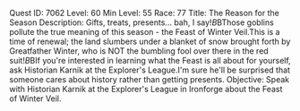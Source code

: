 Quest ID: 7062
Level: 60
Min Level: 55
Race: 77
Title: The Reason for the Season
Description: Gifts, treats, presents... bah, I say!$B$BThose goblins pollute the true meaning of this season - the Feast of Winter Veil.This is a time of renewal; the land slumbers under a blanket of snow brought forth by Greatfather Winter, who is NOT the bumbling fool over there in the red suit!$B$BIf you're interested in learning what the Feast is all about for yourself, ask Historian Karnik at the Explorer's League.I'm sure he'll be surprised that someone cares about history rather than getting presents.
Objective: Speak with Historian Karnik at the Explorer's League in Ironforge about the Feast of Winter Veil.

